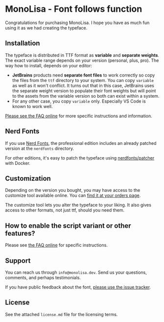 # MonoLisa - Font follows function

Congratulations for purchasing MonoLisa. I hope you have as much fun using it as we had creating the typeface.

## Installation

The typeface is distributed in TTF format as **variable** and **separate weights**. The exact variable range depends on your version (personal, plus, pro). The way how to install, depends on your editor:

* **JetBrains** products need **separate font files** to work correctly so copy the files from the `ttf` directory to your system. You can copy `variable` as well as it won't conflict. It turns out that in this case, JetBrains uses the separate weight version to populate their font weights but will point to the assets from the variable version so both can exist within a system.
* For any other case, you copy `variable` only. Especially VS Code is known to work well.

[Please see the FAQ online](https://www.monolisa.dev/faq#how-to-install-the-typeface) for more specific instructions and information.

## Nerd Fonts

If you use [Nerd Fonts](https://www.nerdfonts.com/), the professional edition includes an already patched version at the `nerdfonts` directory.

For other editions, it's easy to patch the typeface using [nerdfonts/patcher](https://hub.docker.com/r/nerdfonts/patcher) with Docker.

## Customization

Depending on the version you bought, you may have access to the customize tool available online. You can [find it at your orders page](https://www.monolisa.dev/orders).

The customize tool lets you alter the typeface to your liking. It also gives access to other formats, not just ttf, should you need them.

## How to enable the script variant or other features?

Please see [the FAQ online](https://www.monolisa.dev/faq#how-to-enable-alternate-zero-stylistic-sets-and-the-script-variant) for specific instructions.

## Support

You can reach us through `info@monolisa.dev`. Send us your questions, comments, and perhaps testimonials.

If you have public feedback about the font, [please use the issue tracker](https://github.com/MonoLisaFont/feedback/issues).

## License

See the attached `license.md` file for the licensing terms.
